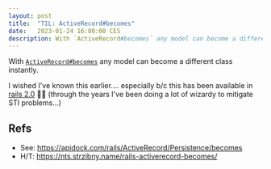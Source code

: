 ```yaml
---
layout: post
title:  "TIL: ActiveRecord#becomes"
date:   2023-01-24 16:00:00 CES
description: With `ActiveRecord#becomes` any model can become a different class instantly.
---
```


With [`ActiveRecord#becomes`](https://apidock.com/rails/ActiveRecord/Persistence/becomes) any model can become a different class instantly.

I wished I've known this earlier.... especially b/c this has been available in [rails 2.0](https://apidock.com/rails/v2.0.3/ActiveRecord/Base/becomes) 🤦‍♂️ (through the years I've been doing a lot of wizardy to mitigate STI problems...)

## Refs
- See: <https://apidock.com/rails/ActiveRecord/Persistence/becomes>
- H/T: <https://nts.strzibny.name/rails-activerecord-becomes/>
